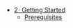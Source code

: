 * [2 · Getting Started](2-getting-started/README.md)
    * [Prerequisites](2-getting-started/prerequisites.md)